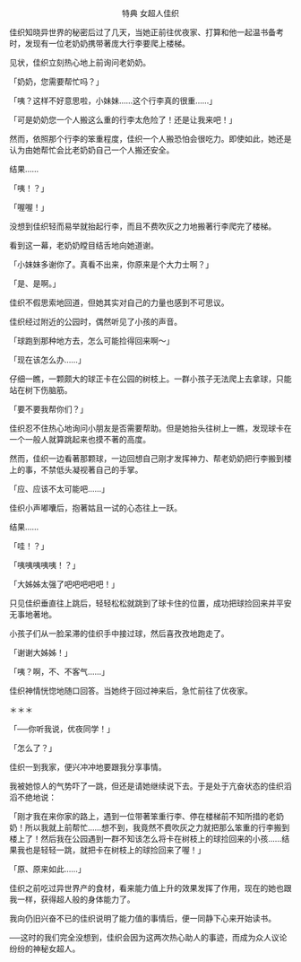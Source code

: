 <p align="center">特典 女超人佳织</p>

佳织知晓异世界的秘密后过了几天，当她正前往优夜家、打算和他一起温书备考时，发现有一位老奶奶携带著庞大行李要爬上楼梯。

见状，佳织立刻热心地上前询问老奶奶。

「奶奶，您需要帮忙吗？」

「咦？这样不好意思啦，小妹妹……这个行李真的很重……」

「可是奶奶您一个人搬这么重的行李太危险了！还是让我来吧！」

然而，依照那个行李的笨重程度，佳织一个人搬恐怕会很吃力。即使如此，她还是认为由她帮忙会比老奶奶自己一个人搬还安全。

结果……

「咦！？」

「喔喔！」

没想到佳织轻而易举就抬起行李，而且不费吹灰之力地搬著行李爬完了楼梯。

看到这一幕，老奶奶瞠目结舌地向她道谢。

「小妹妹多谢你了。真看不出来，你原来是个大力士啊？」

「是、是啊。」

佳织不假思索地回道，但她其实对自己的力量也感到不可思议。

佳织经过附近的公园时，偶然听见了小孩的声音。

「球跑到那种地方去，怎么可能捡得回来啊～」

「现在该怎么办……」

仔细一瞧，一颗颇大的球正卡在公园的树枝上。一群小孩子无法爬上去拿球，只能站在树下伤脑筋。

「要不要我帮你们？」

佳织忍不住热心地询问小朋友是否需要帮助。但是她抬头往树上一瞧，发现球卡在一个一般人就算跳起来也摸不著的高度。

然而，佳织一边看著那颗球，一边回想自己刚才发挥神力、帮老奶奶把行李搬到楼上的事，不禁低头凝视著自己的手掌。

「应、应该不太可能吧……」

佳织小声嘟囔后，抱著姑且一试的心态往上一跃。

结果……

「哇！？」

「咦咦咦咦咦！？」

「大姊姊太强了吧吧吧吧吧！」

只见佳织垂直往上跳后，轻轻松松就跳到了球卡住的位置，成功把球捡回来并平安无事地著地。

小孩子们从一脸呆滞的佳织手中接过球，然后喜孜孜地跑走了。

「谢谢大姊姊！」

「咦？啊，不、不客气……」

佳织神情恍惚地随口回答。当她终于回过神来后，急忙前往了优夜家。

＊＊＊

「──你听我说，优夜同学！」

「怎么了？」

佳织一到我家，便兴冲冲地要跟我分享事情。

我被她惊人的气势吓了一跳，但还是请她继续说下去。于是处于亢奋状态的佳织滔滔不绝地说：

「刚才我在来你家的路上，遇到一位带著笨重行李、停在楼梯前不知所措的老奶奶！所以我就上前帮忙……想不到，我竟然不费吹灰之力就把那么笨重的行李搬到楼上了！然后我在公园遇到一群不知该怎么将卡在树枝上的球捡回来的小孩……结果我也是轻轻一跳，就把卡在树枝上的球捡回来了喔！」

「原、原来如此……」

佳织之前吃过异世界产的食材，看来能力值上升的效果发挥了作用，现在的她也跟我一样，获得超人般的身体能力了。

我向仍旧兴奋不已的佳织说明了能力值的事情后，便一同静下心来开始读书。

──这时的我们完全没想到，佳织会因为这两次热心助人的事迹，而成为众人议论纷纷的神秘女超人。

